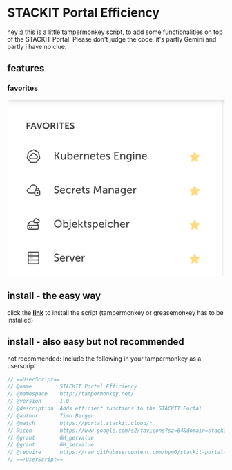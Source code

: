 # STACKIT Portal Efficiency
hey :)
this is a little tampermonkey script, to add some functionalities on top of the STACKIT Portal.
Please don't judge the code, it's partly Gemini and partly i have no clue.

## features

### favorites
![alt text](docs/images/favorites.png)

## install - the easy way

click the __[link](https://raw.githubusercontent.com/bym0/stackit-portal-efficiency/refs/heads/main/src/userscript.user.js)__ to install the script (tampermonkey or greasemonkey has to be installed)

## install - also easy but not recommended

not recommended: Include the following in your tampermonkey as a userscript

```javascript
// ==UserScript==
// @name         STACKIT Portal Efficiency
// @namespace    http://tampermonkey.net/
// @version      1.0
// @description  Adds efficient functions to the STACKIT Portal
// @author       Timo Bergen
// @match        https://portal.stackit.cloud/*
// @icon         https://www.google.com/s2/favicons?sz=64&domain=stackit.cloud
// @grant        GM_getValue
// @grant        GM_setValue
// @require      https://raw.githubusercontent.com/bym0/stackit-portal-efficiency/refs/heads/main/src/main.js
// ==/UserScript==
```